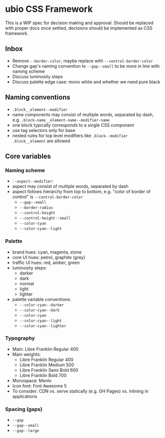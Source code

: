 # ubio CSS Framework

This is a WIP spec for decision making and approval.
Should be replaced with proper docs once settled, decisions should be implemented as CSS framework.

## Inbox

- Remove `--border-color`, maybe replace with `--control-border-color`
- Change gap's naming convention to `--gap--small` to be more in line with naming scheme
- Discuss luminosity steps
- Discuss palette edge case: mono white and whether we need pure black

## Naming conventions

- `.block__element--modifier`
- name components may consist of multiple words, separated by dash, e.g. `.block-name__element-name--modifier-name`
- one block typically corresponds to a single CSS component
- use tag selectors only for base
- nested rules for top level modifiers like `.block--modifier .block__element` are allowed

## Core variables

### Naming scheme

- `--aspect--modifier`:
- aspect may consist of multiple words, separated by dash
- aspect follows hierarchy from top to bottom, e.g. "color of border of control" is `--control-border-color`
    - `--gap--small`
    - `--border-radius`
    - `--control-height`
    - `--control-height--small`
    - `--color-cyan`
    - `--color-cyan--light`

### Palette

- brand hues: cyan, magenta, stone
- core UI hues: petrol, graphite (grey)
- traffic UI hues: red, amber, green
- luminosity steps:
    - darker
    - dark
    - normal
    - light
    - lighter
- palette variable conventions:
    - `--color-cyan--darker`
    - `--color-cyan--dark`
    - `--color-cyan`
    - `--color-cyan--light`
    - `--color-cyan--lighter`

### Typography

- Main: <insert font size here> Libre Franklin Regular 400
- Main weights:
    - Libre Franklin Regular 400
    - Libre Franklin Medium 500
    - Libre Franklin Semi Bold 600
    - Libre Franklin Bold 700
- Monospace: <insert font size here> Menlo <insert font weight here>
- Icon font: Font Awesome 5
- To consider: CDN vs. serve statically (e.g. GH Pages) vs. inlining in applications

### Spacing (gaps)

- `--gap`
- `--gap--small`
- `--gap--large`
